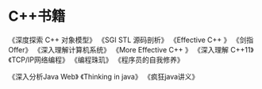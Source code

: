 # C++书籍
《深度探索 C++ 对象模型》
《SGI STL 源码剖析》
《Effective C++ 》
《剑指 Offer》
《深入理解计算机系统》
《More Effective C++ 》
《深入理解 C++11》
《TCP/IP网络编程》
《编程珠玑》
《程序员的自我修养》

《深入分析Java Web》
《Thinking in java》
《疯狂java讲义》
